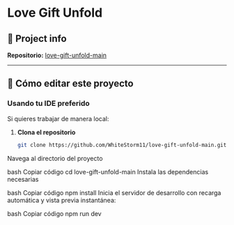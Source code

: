 # Love Gift Unfold

## 📌 Project info  
**Repositorio:** [love-gift-unfold-main](https://github.com/WhiteStorm11/love-gift-unfold-main.git)  

---

## 🚀 Cómo editar este proyecto

### Usando tu IDE preferido

Si quieres trabajar de manera local:  

1. **Clona el repositorio**  
   ```bash
   git clone https://github.com/WhiteStorm11/love-gift-unfold-main.git
Navega al directorio del proyecto

bash
Copiar código
cd love-gift-unfold-main
Instala las dependencias necesarias

bash
Copiar código
npm install
Inicia el servidor de desarrollo con recarga automática y vista previa instantánea:

bash
Copiar código
npm run dev
